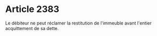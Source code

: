 # Article 2383

Le débiteur ne peut réclamer la restitution de l'immeuble avant l'entier acquittement de sa dette.
